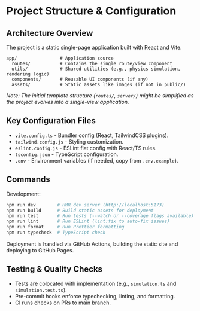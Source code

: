 # Project Structure & Configuration

## Architecture Overview

The project is a static single-page application built with React and Vite.

```
app/                # Application source
  routes/           # Contains the single route/view component
  utils/            # Shared utilities (e.g., physics simulation, rendering logic)
  components/       # Reusable UI components (if any)
  assets/           # Static assets like images (if not in public/)
```

*Note: The initial template structure (`routes/`, `server/`) might be simplified as the project evolves into a single-view application.*

## Key Configuration Files

-   `vite.config.ts` - Bundler config (React, TailwindCSS plugins).
-   `tailwind.config.js` - Styling customization.
-   `eslint.config.js` - ESLint flat config with React/TS rules.
-   `tsconfig.json` - TypeScript configuration.
-   `.env` - Environment variables (if needed, copy from `.env.example`).

## Commands

Development:

```bash
npm run dev        # HMR dev server (http://localhost:5173)
npm run build      # Build static assets for deployment
npm run test       # Run tests (--watch or --coverage flags available)
npm run lint       # Run ESLint (lint:fix to auto-fix issues)
npm run format     # Run Prettier formatting
npm run typecheck  # TypeScript check
```

Deployment is handled via GitHub Actions, building the static site and deploying to GitHub Pages.

## Testing & Quality Checks

-   Tests are colocated with implementation (e.g., `simulation.ts` and `simulation.test.ts`).
-   Pre-commit hooks enforce typechecking, linting, and formatting.
-   CI runs checks on PRs to main branch.
